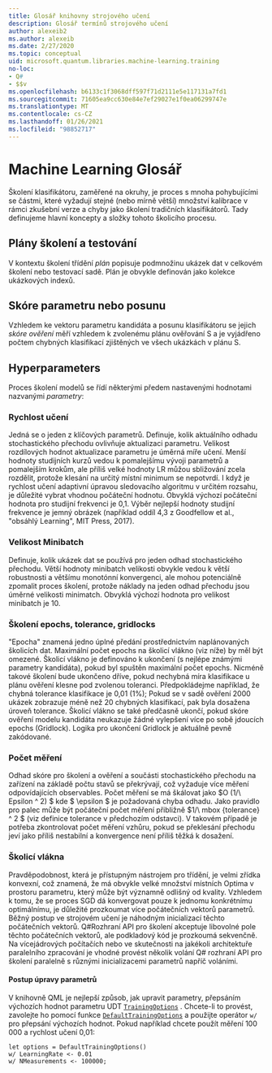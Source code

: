 ```yaml
---
title: Glosář knihovny strojového učení
description: Glosář termínů strojového učení
author: alexeib2
ms.author: alexeib
ms.date: 2/27/2020
ms.topic: conceptual
uid: microsoft.quantum.libraries.machine-learning.training
no-loc:
- Q#
- $$v
ms.openlocfilehash: b6133c1f3068dff597f71d2111e5e117131a7fd1
ms.sourcegitcommit: 71605ea9cc630e84e7ef29027e1f0ea06299747e
ms.translationtype: MT
ms.contentlocale: cs-CZ
ms.lasthandoff: 01/26/2021
ms.locfileid: "98852717"
---
```

# <a name="quantum-machine-learning-glossary"></a>Machine Learning Glosář

Školení klasifikátoru, zaměřené na okruhy, je proces s mnoha pohybujícími se částmi, které vyžadují stejné (nebo mírně větší) množství kalibrace v rámci zkušební verze a chyby jako školení tradičních klasifikátorů. Tady definujeme hlavní koncepty a složky tohoto školicího procesu.

## <a name="trainingtesting-schedules"></a>Plány školení a testování

V kontextu školení třídění *plán* popisuje podmnožinu ukázek dat v celkovém školení nebo testovací sadě. Plán je obvykle definován jako kolekce ukázkových indexů.

## <a name="parameterbias-scores"></a>Skóre parametru nebo posunu

Vzhledem ke vektoru parametru kandidáta a posunu klasifikátoru se jejich *skóre ověření* měří vzhledem k zvolenému plánu ověřování S a je vyjádřeno počtem chybných klasifikací zjištěných ve všech ukázkách v plánu S.

## <a name="hyperparameters"></a>Hyperparameters

Proces školení modelů se řídí některými předem nastavenými hodnotami nazvanými *parametry*:

### <a name="learning-rate"></a>Rychlost učení

Jedná se o jeden z klíčových parametrů. Definuje, kolik aktuálního odhadu stochastického přechodu ovlivňuje aktualizaci parametru. Velikost rozdílových hodnot aktualizace parametru je úměrná míře učení. Menší hodnoty studijních kurzů vedou k pomalejšímu vývoji parametrů a pomalejším krokům, ale příliš velké hodnoty LR můžou sbližování zcela rozdělit, protože klesání na určitý místní minimum se nepotvrdí. I když je rychlost učení adaptivní úpravou sledovacího algoritmu v určitém rozsahu, je důležité vybrat vhodnou počáteční hodnotu. Obvyklá výchozí počáteční hodnota pro studijní frekvenci je 0,1. Výběr nejlepší hodnoty studijní frekvence je jemný obrázek (například oddíl 4,3 z Goodfellow et al., "obsáhlý Learning", MIT Press, 2017).

### <a name="minibatch-size"></a>Velikost Minibatch

Definuje, kolik ukázek dat se používá pro jeden odhad stochastického přechodu. Větší hodnoty minibatch velikosti obvykle vedou k větší robustnosti a většímu monotónní konvergenci, ale mohou potenciálně zpomalit proces školení, protože náklady na jeden odhad přechodu jsou úměrné velikosti minimatch. Obvyklá výchozí hodnota pro velikost minibatch je 10.

### <a name="training-epochs-tolerance-gridlocks"></a>Školení epochs, tolerance, gridlocks

"Epocha" znamená jedno úplné předání prostřednictvím naplánovaných školicích dat.
Maximální počet epochs na školicí vlákno (viz níže) by měl být omezené. Školicí vlákno je definováno k ukončení (s nejlépe známými parametry kandidáta), pokud byl spuštěn maximální počet epochs. Nicméně takové školení bude ukončeno dříve, pokud nechybná míra klasifikace u plánu ověření klesne pod zvolenou toleranci. Předpokládejme například, že chybná tolerance klasifikace je 0,01 (1%); Pokud se v sadě ověření 2000 ukázek zobrazuje méně než 20 chybných klasifikací, pak byla dosažena úroveň tolerance. Školicí vlákno se také předčasně ukončí, pokud skóre ověření modelu kandidáta neukazuje žádné vylepšení více po sobě jdoucích epochs (Gridlock). Logika pro ukončení Gridlock je aktuálně pevně zakódované.

### <a name="measurements-count"></a>Počet měření

Odhad skóre pro školení a ověření a součásti stochastického přechodu na zařízení na základě počtu stavů se překrývají, což vyžaduje více měření odpovídajících observables. Počet měření se má škálovat jako $O (1/\ Epsilon ^ 2) $ kde $ \epsilon $ je požadovaná chyba odhadu.
Jako pravidlo pro palec může být počáteční počet měření přibližně $1/\ mbox {tolerance} ^ 2 $ (viz definice tolerance v předchozím odstavci). V takovém případě je potřeba zkontrolovat počet měření vzhůru, pokud se překlesání přechodu jeví jako příliš nestabilní a konvergence není příliš těžká k dosažení.

### <a name="training-threads"></a>Školicí vlákna

Pravděpodobnost, která je přístupným nástrojem pro třídění, je velmi zřídka konvexní, což znamená, že má obvykle velké množství místních Optima v prostoru parametru, který může být významně odlišný od kvality. Vzhledem k tomu, že se proces SGD dá konvergovat pouze k jednomu konkrétnímu optimálnímu, je důležité prozkoumat více počátečních vektorů parametrů. Běžný postup ve strojovém učení je náhodným inicializací těchto počátečních vektorů. Q#Rozhraní API pro školení akceptuje libovolné pole těchto počátečních vektorů, ale podkladový kód je prozkoumá sekvenčně. Na vícejádrových počítačích nebo ve skutečnosti na jakékoli architektuře paralelního zpracování je vhodné provést několik volání Q# rozhraní API pro školení paralelně s různými inicializacemi parametrů napříč voláními.

#### <a name="how-to-modify-the-hyperparameters"></a>Postup úpravy parametrů

V knihovně QML je nejlepší způsob, jak upravit parametry, přepsáním výchozích hodnot parametru UDT [`TrainingOptions`](xref:Microsoft.Quantum.MachineLearning.TrainingOptions) . Chcete-li to provést, zavolejte ho pomocí funkce [`DefaultTrainingOptions`](xref:Microsoft.Quantum.MachineLearning.DefaultTrainingOptions) a použijte operátor `w/` pro přepsání výchozích hodnot. Pokud například chcete použít měření 100 000 a rychlost učení 0,01:

```qsharp
let options = DefaultTrainingOptions()
w/ LearningRate <- 0.01
w/ NMeasurements <- 100000;
```
